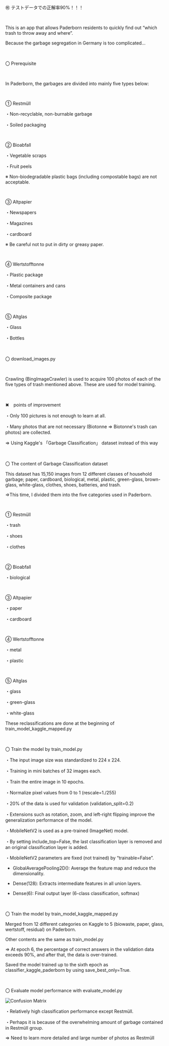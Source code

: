 ㊗ テストデータでの正解率90%！！！

<br>

This is an app that allows Paderborn residents to quickly find out “which trash to throw away and where”. 

Because the garbage segregation in Germany is too complicated...

<br>

〇 Prerequisite

<br>

In Paderborn, the garbages are divided into mainly five types below:

<br>

① Restmüll

・Non-recyclable, non-burnable garbage 

・Soiled packaging

<br>

② Bioabfall

・Vegetable scraps 

・Fruit peels

※ Non-biodegradable plastic bags (including compostable bags) are not acceptable.

<br>

③ Altpapier

・Newspapers 

・Magazines 

・cardboard

※ Be careful not to put in dirty or greasy paper.

<br>

④ Wertstofftonne

・Plastic package

・Metal containers and cans

・Composite package

<br>

⑤ Altglas

・Glass 

・Bottles

<br>

〇 download_images.py

<br>

Crawling (BingImageCrawler) is used to acquire 100 photos of each of the five types of trash mentioned above. These are used for model training.

<br>

✖　points of improvement

・Only 100 pictures is not enough to learn at all. 

・Many photos that are not necessary (Biotonne => Biotonne's trash can photos) are collected.

⇒ Using Kaggle's 「Garbage Classification」 dataset instead of this way

<br>

〇 The content of Garbage Classification dataset

This dataset has 15,150 images from 12 different classes of household garbage; paper, cardboard, biological, metal, plastic, green-glass, brown-glass, white-glass, clothes, shoes, batteries, and trash.

⇒This time, I divided them into the five categories used in Paderborn.

<br>

① Restmüll

・trash

・shoes

・clothes

<br>

② Bioabfall

・biological

<br>

③ Altpapier

・paper

・cardboard

<br>

④ Wertstofftonne

・metal

・plastic

<br>

⑤ Altglas

・glass

・green-glass

・white-glass

These reclassifications are done at the beginning of train_model_kaggle_mapped.py

<br>

〇 Train the model by train_model.py

・The input image size was standardized to 224 x 224.

・Training in mini batches of 32 images each.

・Train the entire image in 10 epochs.

・Normalize pixel values from 0 to 1 (rescale=1./255)

・20% of the data is used for validation (validation_split=0.2)

・Extensions such as rotation, zoom, and left-right flipping improve the generalization performance of the model.

・MobileNetV2 is used as a pre-trained (ImageNet) model.

・By setting include_top=False, the last classification layer is removed and an original classification layer is added.

・MobileNetV2 parameters are fixed (not trained) by “trainable=False”.

- GlobalAveragePooling2D(): Average the feature map and reduce the dimensionality.

- Dense(128): Extracts intermediate features in all union layers.

- Dense(6): Final output layer (6-class classification, softmax)

<br>

〇 Train the model by train_model_kaggle_mapped.py

Merged from 12 different categories on Kaggle to 5 (biowaste, paper, glass, wertstoff, residual) on Paderborn.

Other contents are the same as train_model.py

⇒ At epoch 6, the percentage of correct answers in the validation data exceeds 90%, and after that, the data is over-trained.

Saved the model trained up to the sixth epoch as classifier_kaggle_paderborn by using save_best_only=True.

<br>

〇 Evaluate model performance with evaluate_model.py

![Confusion Matrix](images/ConfuMatrix.png)


・Relatively high classification performance except Restmüll.


・Perhaps it is because of the overwhelming amount of garbage contained in Restmüll group.

⇒ Need to learn more detailed and large number of photos as Restmüll







